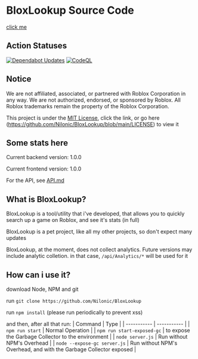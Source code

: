 # BloxLookup Source Code

[click me](https://github.com/Nilonic/BloxLookup?tab=MIT-1-ov-file)

## Action Statuses

[![Dependabot Updates](https://github.com/Nilonic/BloxLookup/actions/workflows/dependabot/dependabot-updates/badge.svg)](https://github.com/Nilonic/BloxLookup/actions/workflows/dependabot/dependabot-updates)
[![CodeQL](https://github.com/Nilonic/BloxLookup/actions/workflows/github-code-scanning/codeql/badge.svg)](https://github.com/Nilonic/BloxLookup/actions/workflows/github-code-scanning/codeql)

## Notice

We are not affiliated, associated, or partnered with Roblox Corporation in any way. We are not authorized, endorsed, or sponsored by Roblox. All Roblox trademarks remain the property of the Roblox Corporation.

This project is under the [MIT License](LICENSE), click the link, or go here (https://github.com/Nilonic/BloxLookup/blob/main/LICENSE) to view it

## Some stats here

Current backend version: 1.0.0

Current frontend version: 1.0.0

For the API, see [API.md](API.md)

## What is BloxLookup?

BloxLookup is a tool/utility that i've developed, that allows you to quickly search up a game on Roblox, and see it's stats (in full)

BloxLookup is a pet project, like all my other projects, so don't expect many updates

BloxLookup, at the moment, does not collect analytics. Future versions may include analytic colletion. in that case, `/api/Analytics/*` will be used for it

## How can i use it?

download Node, NPM and git

run `git clone https://github.com/Nilonic/BloxLookup`

run `npm install` (please run periodically to prevent xss)

and then, after all that run:
| Command | Type |
| ----------- | ----------- |
| `npm run start` | Normal Operation |
| `npm run start-exposed-gc` | to expose the Garbage Collector to the environment |
| `node server.js` | Run without NPM's Overhead |
| `node --expose-gc server.js` | Run without NPM's Overhead, and with the Garbage Collector exposed |
